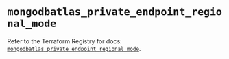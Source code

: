 # `mongodbatlas_private_endpoint_regional_mode`

Refer to the Terraform Registry for docs: [`mongodbatlas_private_endpoint_regional_mode`](https://registry.terraform.io/providers/mongodb/mongodbatlas/1.41.0/docs/resources/private_endpoint_regional_mode).
